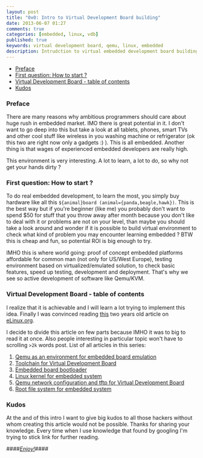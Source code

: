 ```yaml
---
layout: post
title: "0x0: Intro to Virtual Development Board building"
date: 2013-06-07 01:27
comments: true
categories: [embedded, linux, vdb]
published: true
keywords: virtual development board, qemu, linux, embedded
description: Intrudction to virtual embedded development board building
---
```


* [Preface](/blog/2013/06/07/intro-to-virtual-development-board-building/#preface)
* [First question: How to start ?](/blog/2013/06/07/intro-to-virtual-development-board-building/#first-question)
* [Virtual Development Board - table of contents](/blog/2013/06/07/intro-to-virtual-development-board-building/#virtual-development-board)
* [Kudos](/blog/2013/06/07/intro-to-virtual-development-board-building/#kudos)

<a id="preface"></a>
### Preface ###
There are many reasons why ambitious programmers should care about huge rush in 
embedded market. IMO there is great potential in it. I don't want to go deep into
this but take a look at all tablets, phones, smart TVs and other cool stuff 
like wireless in you washing machine or refrigerator (ok this two are right now only a gadgets :) ).
This is all embedded. Another thing is that wages of experienced embedded
developers are really high. 

This environment is very interesting. A lot to learn, a lot to do, so why not get 
your hands dirty ?

<a id="first-question"></a>
### First question: How to start ? ###
To do real embedded development, to learn the most, you simply buy hardware like
all this `${animal}board (animal={panda,beagle,hawk})`. This is the best way but 
if you're beginner (like me) you probably don't want to spend $50 for stuff that 
you throw away after month because you don't like to deal with it or problems 
are not on your level, than maybe you should take a look around and wonder if it
is possible to build virtual environment to check what kind of problem you may
encounter learning embedded ? BTW this is cheap and fun, so potential ROI is big 
enough to try.

IMHO this is where world going: proof of concept embedded platforms affordable
for common man (not only for US/West Europe), testing environment based on
virtualized/emulated solution, to check basic features, speed up testing, development
and deployment. That's why we see so active development of software like Qemu/KVM.

<a id="virtual-development-board"></a>
### Virtual Development Board - table of contents ###
I realize that it is achievable and I will learn a lot trying to implement this 
idea. Finally I was convinced reading [this](http://www.elinux.org/Virtual_Development_Board)
two years old article on [eLinux.org](http://www.elinux.org).

I decide to divide this article on few parts because IMHO it was to big to read
it at once. Also people interesting in particular topic won't have to scrolling `>2k`
words post. List of all articles in this series:

1. [Qemu as an environment for embedded board emulation](/blog/2013/06/07/qemu-as-an-environment-for-embedded-board-emulation/)
2. [Toolchain for Virtual Development Board](/blog/2013/06/07/toolchain-for-virtual-development-board/)
3. [Embedded board bootloader](/blog/2013/06/07/embedded-board-bootloader/)
4. [Linux kernel for embedded system](/blog/2013/06/07/linux-kernel-for-embedded-system/)
5. [Qemu network configuration and tftp for Virtual Development Board](/blog/2013/06/07/qemu-network-configuration-and-tftp-for-virtual-development-board/)
6. [Root file system for embedded system](/blog/2013/06/07/root-file-system-for-embedded-system/)

<a id="kudos"></a>
### Kudos ###

At the and of this intro I want to give big kudos to all those hackers without 
whom creating this article would not be possible. Thanks for sharing your 
knowledge. Every time when I use knowledge that found by googling I'm trying
to stick link for further reading.

####[_Enjoy!_](/blog/2013/06/07/qemu-as-an-environment-for-embedded-board-emulation)####
